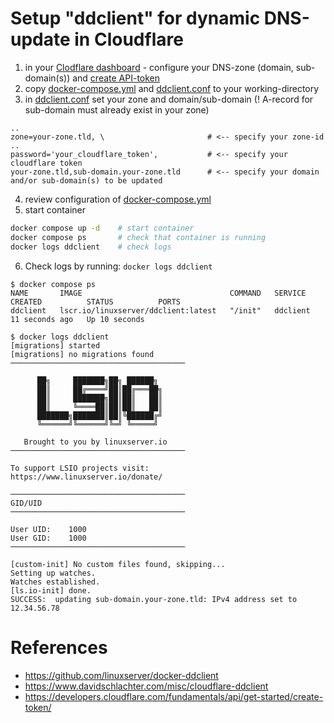 # Setup "ddclient" for dynamic DNS-update in Cloudflare
1. in your [Clodflare dashboard](https://dash.cloudflare.com) - configure your DNS-zone (domain, sub-domain(s)) and [create API-token](https://developers.cloudflare.com/fundamentals/api/get-started/create-token/)
2. copy [docker-compose.yml](docker-compose.yml) and [ddclient.conf](./ddclient.conf) to your working-directory
3. in [ddclient.conf](./ddclient.conf) set your zone and domain/sub-domain (! A-record for sub-domain must already exist in your zone)
```
..
zone=your-zone.tld, \                       # <-- specify your zone-id
..
password='your_cloudflare_token',           # <-- specify your cloudflare token
your-zone.tld,sub-domain.your-zone.tld      # <-- specify your domain and/or sub-domain(s) to be updated
```
4. review configuration of [docker-compose.yml](./docker-compose.yml)
5. start container
```sh
docker compose up -d    # start container
docker compose ps       # check that container is running
docker logs ddclient    # check logs
```
6. Check logs by running: `docker logs ddclient`
```log
$ docker compose ps
NAME       IMAGE                                 COMMAND   SERVICE    CREATED          STATUS          PORTS
ddclient   lscr.io/linuxserver/ddclient:latest   "/init"   ddclient   11 seconds ago   Up 10 seconds

$ docker logs ddclient
[migrations] started
[migrations] no migrations found
───────────────────────────────────────

      ██╗     ███████╗██╗ ██████╗
      ██║     ██╔════╝██║██╔═══██╗
      ██║     ███████╗██║██║   ██║
      ██║     ╚════██║██║██║   ██║
      ███████╗███████║██║╚██████╔╝
      ╚══════╝╚══════╝╚═╝ ╚═════╝

   Brought to you by linuxserver.io
───────────────────────────────────────

To support LSIO projects visit:
https://www.linuxserver.io/donate/

───────────────────────────────────────
GID/UID
───────────────────────────────────────

User UID:    1000
User GID:    1000
───────────────────────────────────────

[custom-init] No custom files found, skipping...
Setting up watches.
Watches established.
[ls.io-init] done.
SUCCESS:  updating sub-domain.your-zone.tld: IPv4 address set to 12.34.56.78
```


# References
- https://github.com/linuxserver/docker-ddclient
- https://www.davidschlachter.com/misc/cloudflare-ddclient
- https://developers.cloudflare.com/fundamentals/api/get-started/create-token/
